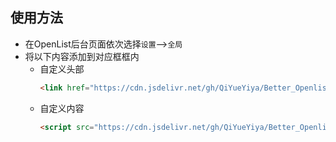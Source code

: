 ## 使用方法  
   * 在OpenList后台页面依次选择```设置```-->```全局```
   * 将以下内容添加到对应框框内
     * 自定义头部  
        ```html
        <link href="https://cdn.jsdelivr.net/gh/QiYueYiya/Better_Openlist/css/openlist.css" rel="stylesheet" type="text/css">
        ``` 
     * 自定义内容
        ```html
        <script src="https://cdn.jsdelivr.net/gh/QiYueYiya/Better_Openlist/js/love-click.js"></script>
        ```
